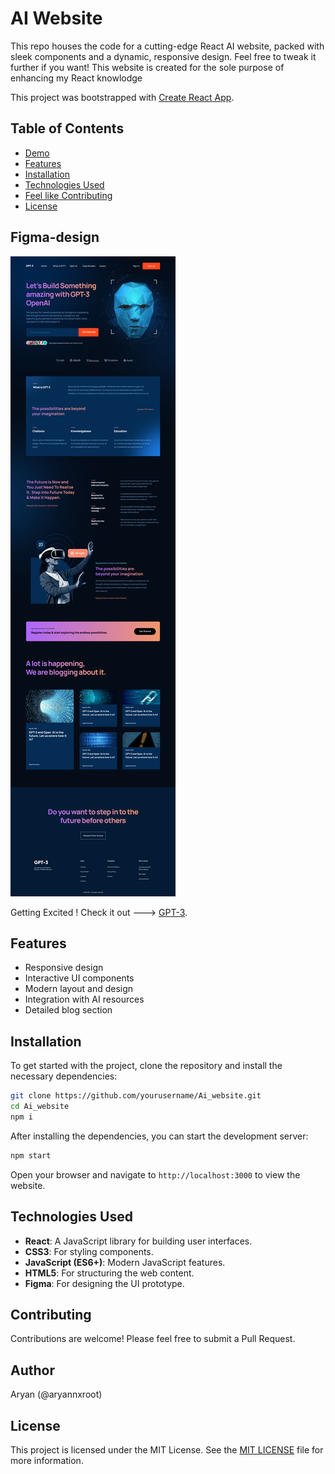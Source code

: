 
# AI Website

This repo houses the code for a cutting-edge React AI website, packed with sleek components and a dynamic, responsive design.
Feel free to tweak it further if you want!
This website is created for the sole purpose of enhancing my React knowlodge 

This project was bootstrapped with [Create React App](https://github.com/facebook/create-react-app).

## Table of Contents

- [Demo](#Figma-design)
- [Features](#features)
- [Installation](#installation)
- [Technologies Used](#technologies-used)
- [Feel like Contributing](#contributing)
- [License](#license)

## Figma-design

![The site design](./Figma_Design/figma_design.png)

Getting Excited ! Check it out ---> [GPT-3](https://aryannxroot.github.io/Ai_website).

## Features

- Responsive design
- Interactive UI components
- Modern layout and design
- Integration with AI resources
- Detailed blog section

## Installation

To get started with the project, clone the repository and install the necessary dependencies:

```bash
git clone https://github.com/yourusername/Ai_website.git
cd Ai_website
npm i
```

After installing the dependencies, you can start the development server:

```bash
npm start
```

Open your browser and navigate to `http://localhost:3000` to view the website.


## Technologies Used

- **React**: A JavaScript library for building user interfaces.
- **CSS3**: For styling components.
- **JavaScript (ES6+)**: Modern JavaScript features.
- **HTML5**: For structuring the web content.
- **Figma**: For designing the UI prototype.

## Contributing

Contributions are welcome! Please feel free to submit a Pull Request.

## Author

Aryan (@aryannxroot)

## License

This project is licensed under the MIT License. See the [MIT LICENSE](./LICENSE) file for more information.
